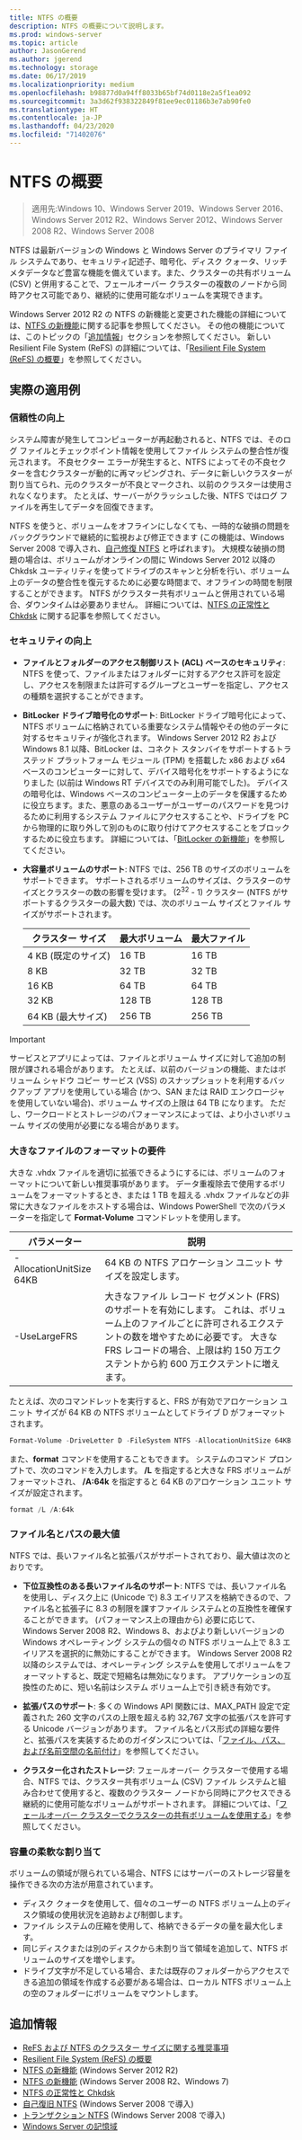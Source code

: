 ```yaml
---
title: NTFS の概要
description: NTFS の概要について説明します。
ms.prod: windows-server
ms.topic: article
author: JasonGerend
ms.author: jgerend
ms.technology: storage
ms.date: 06/17/2019
ms.localizationpriority: medium
ms.openlocfilehash: b98877d0a94ff8033b65bf74d0118e2a5f1ea092
ms.sourcegitcommit: 3a3d62f938322849f81ee9ec01186b3e7ab90fe0
ms.translationtype: HT
ms.contentlocale: ja-JP
ms.lasthandoff: 04/23/2020
ms.locfileid: "71402076"
---
```

# <a name="ntfs-overview"></a>NTFS の概要

>適用先:Windows 10、Windows Server 2019、Windows Server 2016、Windows Server 2012 R2、Windows Server 2012、Windows Server 2008 R2、Windows Server 2008

NTFS は最新バージョンの Windows と Windows Server のプライマリ ファイル システムであり、セキュリティ記述子、暗号化、ディスク クォータ、リッチ メタデータなど豊富な機能を備えています。また、クラスターの共有ボリューム (CSV) と併用することで、フェールオーバー クラスターの複数のノードから同時アクセス可能であり、継続的に使用可能なボリュームを実現できます。

Windows Server 2012 R2 の NTFS の新機能と変更された機能の詳細については、[NTFS の新機能](https://docs.microsoft.com/previous-versions/windows/it-pro/windows-server-2012-r2-and-2012/dn466520(v%3dws.11))に関する記事を参照してください。 その他の機能については、このトピックの「[追加情報](#additional-information)」セクションを参照してください。 新しい Resilient File System (ReFS) の詳細については、「[Resilient File System (ReFS) の概要](../refs/refs-overview.md)」を参照してください。

## <a name="practical-applications"></a>実際の適用例

### <a name="increased-reliability"></a>信頼性の向上

システム障害が発生してコンピューターが再起動されると、NTFS では、そのログ ファイルとチェックポイント情報を使用してファイル システムの整合性が復元されます。 不良セクター エラーが発生すると、NTFS によってその不良セクターを含むクラスターが動的に再マッピングされ、データに新しいクラスターが割り当てられ、元のクラスターが不良とマークされ、以前のクラスターは使用されなくなります。 たとえば、サーバーがクラッシュした後、NTFS ではログ ファイルを再生してデータを回復できます。

NTFS を使うと、ボリュームをオフラインにしなくても、一時的な破損の問題をバックグラウンドで継続的に監視および修正できます (この機能は、Windows Server 2008 で導入され、[自己修復 NTFS](https://docs.microsoft.com/previous-versions/windows/it-pro/windows-server-2008-R2-and-2008/cc771388(v=ws.10)) と呼ばれます)。 大規模な破損の問題の場合は、ボリュームがオンラインの間に Windows Server 2012 以降の Chkdsk ユーティリティを使ってドライブのスキャンと分析を行い、ボリューム上のデータの整合性を復元するために必要な時間まで、オフラインの時間を制限することができます。 NTFS がクラスター共有ボリュームと併用されている場合、ダウンタイムは必要ありません。 詳細については、[NTFS の正常性と Chkdsk](https://docs.microsoft.com/previous-versions/windows/it-pro/windows-server-2012-r2-and-2012/hh831536(v%3dws.11)) に関する記事を参照してください。

### <a name="increased-security"></a>セキュリティの向上

- **ファイルとフォルダーのアクセス制御リスト (ACL) ベースのセキュリティ**: NTFS を使って、ファイルまたはフォルダーに対するアクセス許可を設定し、アクセスを制限または許可するグループとユーザーを指定し、アクセスの種類を選択することができます。

- **BitLocker ドライブ暗号化のサポート**: BitLocker ドライブ暗号化によって、NTFS ボリュームに格納されている重要なシステム情報やその他のデータに対するセキュリティが強化されます。 Windows Server 2012 R2 および Windows 8.1 以降、BitLocker は、コネクト スタンバイをサポートするトラステッド プラットフォーム モジュール (TPM) を搭載した x86 および x64 ベースのコンピューターに対して、デバイス暗号化をサポートするようになりました (以前は Windows RT デバイスでのみ利用可能でした)。 デバイスの暗号化は、Windows ベースのコンピューター上のデータを保護するために役立ちます。また、悪意のあるユーザーがユーザーのパスワードを見つけるために利用するシステム ファイルにアクセスすることや、ドライブを PC から物理的に取り外して別のものに取り付けてアクセスすることをブロックするために役立ちます。 詳細については、「[BitLocker の新機能](https://docs.microsoft.com/previous-versions/windows/it-pro/windows-server-2012-r2-and-2012/dn306081(v%3dws.11))」を参照してください。

- **大容量ボリュームのサポート**: NTFS では、256 TB のサイズのボリュームをサポートできます。 サポートされるボリュームのサイズは、クラスターのサイズとクラスターの数の影響を受けます。 (2<sup>32</sup> - 1) クラスター (NTFS がサポートするクラスターの最大数) では、次のボリューム サイズとファイル サイズがサポートされます。

  |クラスター サイズ|最大ボリューム|最大ファイル|
  |---|---|---|
  |4 KB (既定のサイズ)|16 TB|16 TB|
  |8 KB|32 TB|32 TB|
  |16 KB|64 TB|64 TB|
  |32 KB|128 TB|128 TB|
  |64 KB (最大サイズ)|256 TB|256 TB|

>[!IMPORTANT]
>サービスとアプリによっては、ファイルとボリューム サイズに対して追加の制限が課される場合があります。 たとえば、以前のバージョンの機能、またはボリューム シャドウ コピー サービス (VSS) のスナップショットを利用するバックアップ アプリを使用している場合 (かつ、SAN または RAID エンクロージャを使用していない場合)、ボリューム サイズの上限は 64 TB になります。 ただし、ワークロードとストレージのパフォーマンスによっては、より小さいボリューム サイズの使用が必要になる場合があります。

### <a name="formatting-requirements-for-large-files"></a>大きなファイルのフォーマットの要件

大きな .vhdx ファイルを適切に拡張できるようにするには、ボリュームのフォーマットについて新しい推奨事項があります。 データ重複除去で使用するボリュームをフォーマットするとき、または 1 TB を超える .vhdx ファイルなどの非常に大きなファイルをホストする場合は、Windows PowerShell で次のパラメーターを指定して **Format-Volume** コマンドレットを使用します。

|パラメーター|説明|
|---|---|
|-AllocationUnitSize 64KB|64 KB の NTFS アロケーション ユニット サイズを設定します。|
|-UseLargeFRS|大きなファイル レコード セグメント (FRS) のサポートを有効にします。 これは、ボリューム上のファイルごとに許可されるエクステントの数を増やすために必要です。 大きな FRS レコードの場合、上限は約 150 万エクステントから約 600 万エクステントに増えます。|

たとえば、次のコマンドレットを実行すると、FRS が有効でアロケーション ユニット サイズが 64 KB の NTFS ボリュームとしてドライブ D がフォーマットされます。

```PowerShell
Format-Volume -DriveLetter D -FileSystem NTFS -AllocationUnitSize 64KB -UseLargeFRS
```

また、**format** コマンドを使用することもできます。 システムのコマンド プロンプトで、次のコマンドを入力します。 **/L** を指定すると大きな FRS ボリュームがフォーマットされ、 **/A:64k** を指定すると 64 KB のアロケーション ユニット サイズが設定されます。

```PowerShell
format /L /A:64k
```

### <a name="maximum-file-name-and-path"></a>ファイル名とパスの最大値

NTFS では、長いファイル名と拡張パスがサポートされており、最大値は次のとおりです。

- **下位互換性のある長いファイル名のサポート**: NTFS では、長いファイル名を使用し、ディスク上に (Unicode で) 8.3 エイリアスを格納できるので、ファイル名と拡張子に 8.3 の制限を課すファイル システムとの互換性を確保することができます。 (パフォーマンス上の理由から) 必要に応じて、Windows Server 2008 R2、Windows 8、およびより新しいバージョンの Windows オペレーティング システムの個々の NTFS ボリューム上で 8.3 エイリアスを選択的に無効にすることができます。
  Windows Server 2008 R2 以降のシステムでは、オペレーティング システムを使用してボリュームをフォーマットすると、既定で短縮名は無効になります。 アプリケーションの互換性のために、短い名前はシステム ボリューム上で引き続き有効です。

- **拡張パスのサポート**: 多くの Windows API 関数には、MAX\_PATH 設定で定義された 260 文字のパスの上限を超える約 32,767 文字の拡張パスを許可する Unicode バージョンがあります。 ファイル名とパス形式の詳細な要件と、拡張パスを実装するためのガイダンスについては、「[ファイル、パス、および名前空間の名前付け](https://msdn.microsoft.com/library/windows/desktop/aa365247)」を参照してください。

- **クラスター化されたストレージ**: フェールオーバー クラスターで使用する場合、NTFS では、クラスター共有ボリューム (CSV) ファイル システムと組み合わせて使用すると、複数のクラスター ノードから同時にアクセスできる継続的に使用可能なボリュームがサポートされます。 詳細については、「[フェールオーバー クラスターでクラスターの共有ボリュームを使用する](../../failover-clustering/failover-cluster-csvs.md)」を参照してください。

### <a name="flexible-allocation-of-capacity"></a>容量の柔軟な割り当て

ボリュームの領域が限られている場合、NTFS にはサーバーのストレージ容量を操作できる次の方法が用意されています。

- ディスク クォータを使用して、個々のユーザーの NTFS ボリューム上のディスク領域の使用状況を追跡および制御します。
- ファイル システムの圧縮を使用して、格納できるデータの量を最大化します。
- 同じディスクまたは別のディスクから未割り当て領域を追加して、NTFS ボリュームのサイズを増やします。
- ドライブ文字が不足している場合、または既存のフォルダーからアクセスできる追加の領域を作成する必要がある場合は、ローカル NTFS ボリューム上の空のフォルダーにボリュームをマウントします。

## <a name="additional-information"></a>追加情報

- [ReFS および NTFS のクラスター サイズに関する推奨事項](https://techcommunity.microsoft.com/t5/Storage-at-Microsoft/Cluster-size-recommendations-for-ReFS-and-NTFS/ba-p/425960)
- [Resilient File System (ReFS) の概要](../refs/refs-overview.md)
- [NTFS の新機能](https://docs.microsoft.com/previous-versions/windows/it-pro/windows-server-2012-r2-and-2012/dn466520(v%3dws.11)) (Windows Server 2012 R2)
- [NTFS の新機能](https://docs.microsoft.com/previous-versions/windows/it-pro/windows-server-2008-R2-and-2008/ff383236(v=ws.10)) (Windows Server 2008 R2、Windows 7)
- [NTFS の正常性と Chkdsk](https://docs.microsoft.com/previous-versions/windows/it-pro/windows-server-2012-r2-and-2012/hh831536(v%3dws.11))
- [自己復旧 NTFS](https://docs.microsoft.com/previous-versions/windows/it-pro/windows-server-2008-R2-and-2008/cc771388(v=ws.10)) (Windows Server 2008 で導入)
- [トランザクション NTFS](https://docs.microsoft.com/previous-versions/windows/it-pro/windows-server-2008-r2-and-2008/cc730726(v%3dws.10)) (Windows Server 2008 で導入)
- [Windows Server の記憶域](../storage.md)
